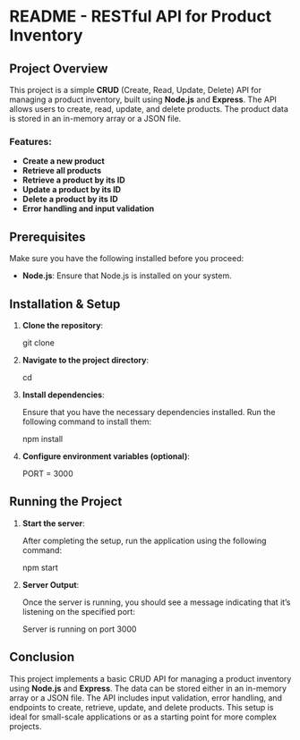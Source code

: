 # README - RESTful API for Product Inventory

## Project Overview

This project is a simple **CRUD** (Create, Read, Update, Delete) API for managing a product inventory, built using **Node.js** and **Express**. The API allows users to create, read, update, and delete products. The product data is stored in an in-memory array or a JSON file.

### Features:

- **Create a new product**
- **Retrieve all products**
- **Retrieve a product by its ID**
- **Update a product by its ID**
- **Delete a product by its ID**
- **Error handling and input validation**

## Prerequisites

Make sure you have the following installed before you proceed:

- **Node.js**: Ensure that Node.js is installed on your system.

## Installation & Setup

1. **Clone the repository**:

   git clone <repository-url>

2. **Navigate to the project directory**:

   cd <project-directory>

3. **Install dependencies**:

   Ensure that you have the necessary dependencies installed. Run the following command to install them:

   npm install

4. **Configure environment variables (optional)**:

   PORT = 3000

## Running the Project

1. **Start the server**:

   After completing the setup, run the application using the following command:

   npm start

2. **Server Output**:

   Once the server is running, you should see a message indicating that it’s listening on the specified port:

   Server is running on port 3000

## Conclusion

This project implements a basic CRUD API for managing a product inventory using **Node.js** and **Express**. The data can be stored either in an in-memory array or a JSON file. The API includes input validation, error handling, and endpoints to create, retrieve, update, and delete products. This setup is ideal for small-scale applications or as a starting point for more complex projects.

